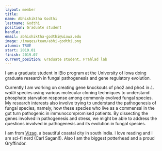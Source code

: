 ```yaml
---
layout: member
title:
name: Abhishiktha Godthi
lastname: Godthi
position: Graduate student
handle:
email: abhishiktha-godthi@uiowa.edu
image: /images/team/abhi-godthi.png
alumni: TRUE
start: 2019.01
finish: 2019.07
current_position: Graduate student, Prahlad lab
---
```


I am a graduate student in iBio program at the University of Iowa doing graduate research in fungal pathogenesis and gene regulatory evolution.

Currently I am working on creating gene knockouts of pho2 and pho4 in _L. waltii_ species using various molecular cloning techniques to understand phosphate starvation response among commonly evolved fungal species. My research interests also involve trying to understand the pathogenesis of fungal species, namely, how these species who live as a commensal in the gut turn pathogenic in immunocompromised patients. By dissecting the genes involved in pathogenesis and stress, we might be able to address the questions involved in pathogenesis and its evolution in fungal species.

I am from [Vizag](https://en.wikipedia.org/wiki/Visakhapatnam), a beautiful coastal city in south India. I love reading and I am sci-fi nerd (Carl Sagan!!). Also I am the biggest potterhead and a proud Gryffindor.
